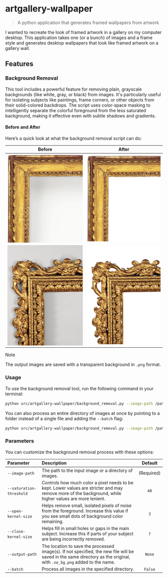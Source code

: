# artgallery-wallpaper

> A python application that generates framed wallpapers from artwork

I wanted to recreate the look of framed artwork in a gallery on my computer desktop. This application takes one (or a bunch) of images and a frame style and generates desktop wallpapers that look like framed artwork on a gallery wall.

## Features

### Background Removal

This tool includes a powerful feature for removing plain, grayscale backgrounds (like white, gray, or black) from images. It's particularly useful for isolating subjects like paintings, frame corners, or other objects from their solid-colored backdrops. The script uses color-space masking to intelligently separate the colorful foreground from the less saturated background, making it effective even with subtle shadows and gradients.

#### Before and After

Here’s a quick look at what the background removal script can do:

| Before | After |
| :---: | :---: |
| ![Cassetta Frame Before](assets/docs/images/Cassetta_frame_MET_86AP_FRTS17R1.before.png) | ![Cassetta Frame After](assets/docs/images/Cassetta_frame_MET_86AP_FRTS17R1.no_bg.png) |
| ![Reverse Frame Before](assets/docs/images/Reverse_frame_MET_86AS_FRTS_6R1.before.png) | ![Reverse Frame After](assets/docs/images/Reverse_frame_MET_86AS_FRTS_6R1.no_bg.png) |

> [!NOTE]
> The output images are saved with a transparent background in `.png` format.

### Usage

To use the background removal tool, run the following command in your terminal:

```bash
python src/artgallery-wallpaper/background_removal.py --image-path /path/to/your/image.jpg
```

You can also process an entire directory of images at once by pointing to a folder instead of a single file and adding the `--batch` flag:

```bash
python src/artgallery-wallpaper/background_removal.py --image-path /path/to/your/images/ --batch
```

### Parameters

You can customize the background removal process with these options:

| Parameter | Description | Default |
| :--- | :--- | :---: |
| `--image-path` | The path to the input image or a directory of images. | (Required) |
| `--saturation-threshold` | Controls how much color a pixel needs to be kept. Lower values are stricter and may remove more of the background, while higher values are more lenient. | `40` |
| `--open-kernel-size` | Helps remove small, isolated pixels of noise from the foreground. Increase this value if you see small dots of background color remaining. | `3` |
| `--close-kernel-size` | Helps fill in small holes or gaps in the main subject. Increase this if parts of your subject are being incorrectly removed. | `7` |
| `--output-path` | The location to save the processed image(s). If not specified, the new file will be saved in the same directory as the original, with `.no_bg.png` added to the name. | `None` |
| `--batch` | Process all images in the specified directory. | `False` |
